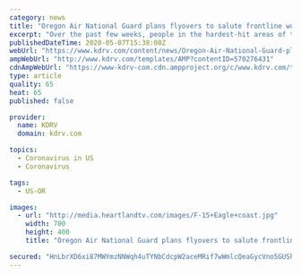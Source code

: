 ```yaml
---
category: news
title: "Oregon Air National Guard plans flyovers to salute frontline workers during COVID-19 crisis"
excerpt: "Over the past few weeks, people in the hardest-hit areas of the eastern U.S. have been treated to flyovers from the Navy's Blue Angels and Air Force's Thunderbirds — saluting essential workers. Now Oregonians will get a similar salute from the local Air National Guard units."
publishedDateTime: 2020-05-07T15:38:00Z
webUrl: "https://www.kdrv.com/content/news/Oregon-Air-National-Guard-plans-flyovers-to-salute-frontline-workers-during-COVID-19-crisis-570276431.html"
ampWebUrl: "http://www.kdrv.com/templates/AMP?contentID=570276431"
cdnAmpWebUrl: "https://www-kdrv-com.cdn.ampproject.org/c/www.kdrv.com/templates/AMP?contentID=570276431"
type: article
quality: 65
heat: 65
published: false

provider:
  name: KDRV
  domain: kdrv.com

topics:
  - Coronavirus in US
  - Coronavirus

tags:
  - US-OR

images:
  - url: "http://media.heartlandtv.com/images/F-15+Eagle+coast.jpg"
    width: 700
    height: 400
    title: "Oregon Air National Guard plans flyovers to salute frontline workers during COVID-19 crisis"

secured: "HnLbrXD6xi87MWYmzNNWqh4uTYNbCdcpW2aceMRif7wWmlcQeaGycVno5GUShCTfJR3LII2hCTajOce1pcZwQENeGxiG/9bq+hoUp7rXQgdefpu560ZAZlaTdziKxiRBaChXDvEXqF5jF9MgET3ts1nJ3JlhQX06UxUN7NnbALGjHiGx+cyvHtkc1w8wsnYztn2iRFYLRCzE3lGttcVPEzLHZG6PFmyRqUfFHekPJ8UHCesOr+vNv17ne033LxCyrhA/LA0dus3+8akTMNupHJSwlYRhf8uIKyHlZLPtqbQVzIE2jBQC4MfF03W7jZgl;QH41MPGwxUL/IOM6KPj3NQ=="
---
```


